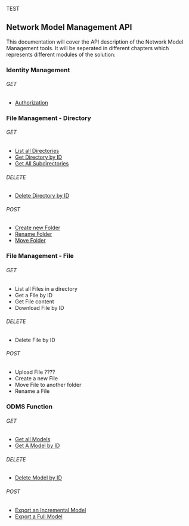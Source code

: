 TEST

## Network Model Management API
This documentation will cover the API description of the Network Model Management tools.
It will be seperated in different chapters which represents different modules of the solution:

### Identity Management
###### GET
- [Authorization](IdentityManagement/Authorization.md)

### File Management - Directory
###### GET
- [List all Directories](Filemanagement/ListAllDirectories.md)
- [Get Directory by ID](Filemanagement/GetDirectoryByID.md)
- [Get All Subdirectories](Filemanagement/GetAllSubdirectories.md)
###### DELETE
- [Delete Directory by ID](Filemanagement/DeleteDirectoryByID.md)
###### POST
- [Create new Folder](Filemanagement/CreateNewFolder.md)
- [Rename Folder](Filemanagement/RenameFolder.md)
- [Move Folder](Filemanagement/MoveFolder.md)

### File Management - File
###### GET
- List all Files in a directory
- Get a File by ID
- Get File content
- Download File by ID
###### DELETE
- Delete File by ID
###### POST
- Upload File ????
- Create a new File
- Move File to another folder
- Rename a File

### ODMS Function
###### GET
- [Get all Models](CIMModelManagement/ListAllModels.md)
- [Get A Model by ID](CIMModelManagement/GetModelByID.md)
###### DELETE
- [Delete Model by ID](CIMModelManagement/DeleteModelByID.md)
###### POST
- [Export an Incremental Model](CIMModelManagement/ExportIncrementalModel.md)
- [Export a Full Model](CIMModelManagement/ExportFullModel.md)
